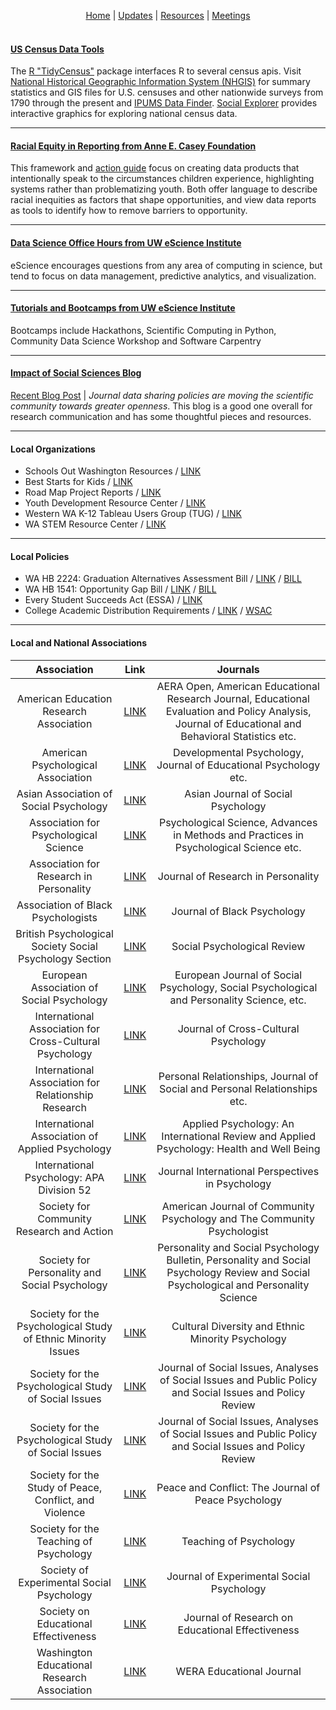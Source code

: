 <p align="center">
 <a href="https://scools.github.io/Home/">Home</a>  |
 <a href="https://scools.github.io/Updates/">Updates</a>  |
 <a href="https://scools.github.io/Resources/">Resources</a>  |
 <a href="https://scools.github.io/Meetings/">Meetings</a>
<br><br>
</p>

#### [US Census Data Tools](https://www.census.gov/data/data-tools.html)
The [R "TidyCensus"](https://walkerke.github.io/tidycensus/) package interfaces R to several census apis. Visit [National Historical Geographic Information System (NHGIS)](https://www.nhgis.org/user-resources/project-description) for summary statistics and GIS files for U.S. censuses and other nationwide surveys from 1790 through the present and [IPUMS Data Finder](https://data2.nhgis.org/main?_ga=2.3894712.900773086.1542316306-33216597.1542316306). [Social Explorer](https://www.socialexplorer.com/) provides interactive graphics for exploring national census data.

***

#### [Racial Equity in Reporting from Anne E. Casey Foundation](http://www.racialequitytools.org/resourcefiles/morerace.pdf)
This framework and [action guide](http://www.aecf.org/resources/race-equity-and-inclusion-action-guide/) focus on creating data products that intentionally speak to the circumstances children experience, highlighting systems rather than problematizing youth. Both offer language to describe racial inequities as factors that shape opportunities, and view data reports as tools to identify how to remove barriers to opportunity.

***

#### [Data Science Office Hours from UW eScience Institute](http://escience.washington.edu/office-hours/#eScienceDataScientists)
eScience encourages questions from any area of computing in science, but tend to focus on data management, predictive analytics, and visualization.

***

#### [Tutorials and Bootcamps from UW eScience Institute](http://escience.washington.edu/education/tutorials-and-bootcamps/)
Bootcamps include Hackathons, Scientific Computing in Python, Community Data Science Workshop and Software Carpentry

***

#### [Impact of Social Sciences Blog](http://blogs.lse.ac.uk/impactofsocialsciences/)
[Recent Blog Post](http://blogs.lse.ac.uk/impactofsocialsciences/2018/06/14/journal-data-sharing-policies-are-moving-the-scientific-community-towards-greater-openness-but-clearly-more-work-remains/) | *Journal data sharing policies are moving the scientific community towards greater openness*. This blog is a good one overall for research communication and has some thoughtful pieces and resources.

***

#### Local Organizations	
* Schools Out Washington Resources / [LINK](https://www.schoolsoutwashington.org/pages/quality-training)			
* Best Starts for Kids / [LINK](http://kingcounty.gov/depts/community-human-services/initiatives/best-starts-for-kids.aspx )		
* Road Map Project Reports / [LINK](http://www.roadmapproject.org/data-center/reports/)			
* Youth Development Resource Center / [LINK](https://ydekc.org/resource-center/)			
* Western WA K-12 Tableau Users Group (TUG) / [LINK](https://community.tableau.com/groups/western-washington-k-12)			
* WA STEM Resource Center / [LINK](http://www.washingtonstem.org/Resource-Hub/STEM-Education-Research/?Sort=Date#.Wout9ainHIU)		

***

#### Local Policies				
* WA HB 2224: Graduation Alternatives Assessment Bill / [LINK](http://www.k12.wa.us/Communications/PressReleases2017/PathwaysAssessmentBill.aspx) / [BILL](	http://app.leg.wa.gov/billsummary?BillNumber=2224&Year=2017v)
* WA HB 1541: Opportunity Gap Bill / [LINK](http://educationvoters.org/2016/06/02/summary-of-opportunity-gap-house-bill-1541/ ) / [BILL](	http://app.leg.wa.gov/billsummary?BillNumber=1541&Year=2015)
* Every Student Succeeds Act (ESSA) / [LINK](http://www.k12.wa.us/esea/essa/default.aspx)				
* College Academic Distribution Requirements / [LINK](http://www.wsac.wa.gov/sites/default/files/2015.CADRs.Appendix.pdf) / [WSAC](http://www.wsac.wa.gov/college-admissions)

***

#### Local and National Associations

|	Association	|	Link	|	Journals	|
|	:---:	|	:---:	|	:---:	|
|	American Education Research Association	| [LINK](	http://www.aera.net/	)|	AERA Open, American Educational Research Journal, Educational Evaluation and Policy Analysis, Journal of Educational and Behavioral Statistics etc.	|
|	American Psychological Association	| [LINK](	http://www.apa.org	)|	Developmental Psychology,  Journal of Educational Psychology etc.	|
|	Asian Association of Social Psychology	| [LINK](	http://www.asiansocialpsych.org/	)|	Asian Journal of Social Psychology	|
|	Association for Psychological Science	| [LINK](	http://www.psychologicalscience.org/	)|	Psychological Science, Advances in Methods and Practices in Psychological Science etc.	|
|	Association for Research in Personality	| [LINK](	http://www.personality-arp.org/	)|	Journal of Research in Personality	|
|	Association of Black Psychologists	| [LINK](	http://www.abpsi.org/	)|	Journal of Black Psychology	|
|	British Psychological Society Social Psychology Section	| [LINK](	http://www.bps.org.uk/	)|	Social Psychological Review	|
|	European Association of Social Psychology	| [LINK](	http://www.easp.eu/	)|	European Journal of Social Psychology, Social Psychological and Personality Science, etc.	|
|	International Association for Cross-Cultural Psychology	| [LINK](	http://www.iaccp.org/	)|	Journal of Cross-Cultural Psychology	|
|	International Association for Relationship Research	| [LINK](	http://www.iarr.org/	)|	Personal Relationships, Journal of Social and Personal Relationships etc.	|
|	International Association of Applied Psychology	| [LINK](	http://www.iaapsy.org/	)|	Applied Psychology: An International Review and Applied Psychology: Health and Well Being	|
|	International Psychology: APA Division 52	| [LINK](	http://www.div52.org/	)|	Journal International Perspectives in Psychology	|
|	Society for Community Research and Action	| [LINK](	http://www.scra27.org/	)|	American Journal of Community Psychology and The Community Psychologist	|
|	Society for Personality and Social Psychology	| [LINK](	http://www.spsp.org/	)|	Personality and Social Psychology Bulletin, Personality and Social Psychology Review and Social Psychological and Personality Science	|
|	Society for the Psychological Study of Ethnic Minority Issues	| [LINK](	http://www.division45.org/	)|	Cultural Diversity and Ethnic Minority Psychology	|
|	Society for the Psychological Study of Social Issues	| [LINK](	http://www.spssi.org/	)|	Journal of Social Issues, Analyses of Social Issues and Public Policy and Social Issues and Policy Review	|
|	Society for the Psychological Study of Social Issues	| [LINK](	http://www.spssi.org/	)|	Journal of Social Issues, Analyses of Social Issues and Public Policy and Social Issues and Policy Review	|
|	Society for the Study of Peace, Conflict, and Violence	| [LINK](	http://www.peacepsych.org/	)|	Peace and Conflict: The Journal of Peace Psychology	|
|	Society for the Teaching of Psychology	| [LINK](	http://www.teachpsych.org/	)|	Teaching of Psychology	|
|	Society of Experimental Social Psychology	| [LINK](	http://www.sesp.org/	)|	Journal of Experimental Social Psychology	|
| Society on Educational Effectiveness	| [LINK](	https://www.sree.org/	)|	Journal of Research on Educational Effectiveness 
| Washington Educational Research Association 	| [LINK]( http://www.wera-web.org/ )| WERA Educational Journal|
